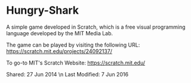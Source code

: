 # Hungry-Shark
A simple game developed in Scratch, which is a free visual programming language developed by the MIT Media Lab.

The game can be played by visiting the following URL:
https://scratch.mit.edu/projects/24092137/

To go-to MIT's Scratch Website: https://scratch.mit.edu/


Shared: 27 Jun 2014 \n
Last Modified: 7 Jun 2016
